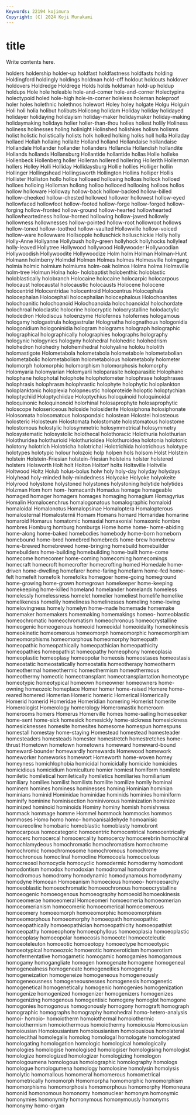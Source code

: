 ```yaml
---
Keywords: 22194 kojimura
Copyright: (C) 2024 Koji Murakami
---
```


# title

Write contents here.



holders holdership holder-up holdfast holdfastness holdfasts holding Holdingford holdingly
holdings holdman hold-off holdout holdouts holdover holdovers Holdredge Holdrege Holds
holds holdsman hold-up holdup holdups Hole hole holeable hole-and-comer hole-and-corner
Holectypina holectypoid holed hole-high hole-in-corner holeless holeman holeproof holer holes
holethnic holethnos holewort Holey holey holgate Holgu Holguin Holi holi
holia holibut holibuts Holicong holidam Holiday holiday holidayed holidayer holidaying
holidayism holiday-maker holidaymaker holiday-making holidaymaking holidays holier holier-than-thou holies holiest
holily Holiness holiness holinesses holing holinight Holinshed holishkes holism holisms
holist holistic holistically holists holk holked holking holks holl holla
Holladay hollaed Hollah hollaing hollaite Holland holland Hollandaise hollandaise Hollandale
Hollander hollander hollanders Hollandia Hollandish hollandite Hollands hollands Hollansburg Hollantide
hollantide hollas Holle holleke Hollenbeck Hollenberg holler Holleran hollered hollering
Hollerith Hollerman hollers Holley Holli Holliday Hollidaysburg Hollie hollies Holliger
hollin Hollinger Hollingshead Hollingsworth Hollington Hollins holliper Hollis Hollister Holliston
hollo holloa holloaed holloaing holloas hollock holloed holloes holloing Holloman
hollong holloo hollooed hollooing holloos hollos hollow holloware Holloway hollow-back
hollow-backed hollow-billed hollow-cheeked hollow-chested hollowed hollower hollowest hollow-eyed hollowfaced hollowfoot
hollow-footed hollow-forge hollow-forged hollow-forging hollow-fronted hollow-ground hollow-hearted hollowhearted hollowheartedness hollow-horned
hollowing hollow-jawed hollowly hollowness hollownesses hollow-pointed hollow-root hollowroot hollows hollow-toned
hollow-toothed hollow-vaulted Hollowville hollow-voiced hollow-ware hollowware Hollsopple holluschick holluschickie Holly
holly Holly-Anne Hollyanne Hollybush holly-green hollyhock hollyhocks hollyleaf holly-leaved Hollytree
Hollywood hollywood Hollywooder Hollywoodian Hollywoodish Hollywoodite Hollywoodize Holm holm Holman
Holman-Hunt Holmann holmberry Holmdel Holmen Holmes holmes Holmesville holmgang holmia
holmic holmium holmiums holm-oak holmos Holms holms Holmsville holm-tree Holmun
Holna holo- holobaptist holobenthic holoblastic holoblastically holobranch Holocaine holocaine holocarpic
holocarpous holocaust holocaustal holocaustic holocausts Holocene holocene holocentrid Holocentridae holocentroid
Holocentrus Holocephala holocephalan Holocephali holocephalian holocephalous Holochoanites holochoanitic holochoanoid Holochoanoida
holochoanoidal holochordate holochroal holoclastic holocrine holocryptic holocrystalline holodactylic holodedron Holodiscus
holoenzyme Holofernes holofernes hologamous hologamy hologastrula hologastrular Holognatha holognathous hologonidia
hologonidium hologoninidia hologram holograms holograph holographic holographical holographically holographies holographs
holography hologynic hologynies hologyny holohedral holohedric holohedrism holohedron holohedry holohemihedral
holohyaline holoku hololith holomastigote Holometabola holometabola holometabole holometabolian holometabolic holometabolism
holometabolous holometaboly holometer holomorph holomorphic holomorphism holomorphosis holomorphy Holomyaria holomyarian
Holomyarii holoparasite holoparasitic Holophane holophane holophotal holophote holophotometer holophrase holophrases
holophrasis holophrasm holophrastic holophyte holophytic holoplankton holoplanktonic holoplexia holopneustic holoproteide
holoptic holoptychian holoptychiid Holoptychiidae Holoptychius holoquinoid holoquinoidal holoquinonic holoquinonoid holorhinal
holosaprophyte holosaprophytic holoscope holosericeous holoside holosiderite Holosiphona holosiphonate Holosomata holosomatous
holospondaic holostean Holostei holosteous holosteric Holosteum Holostomata holostomate holostomatous holostome
holostomous holostylic holosymmetric holosymmetrical holosymmetry holosystematic holosystolic holothecal holothoracic Holothuria
holothurian Holothuridea holothurioid Holothurioidea Holothuroidea holotonia holotonic holotony holotrich Holotricha
holotrichal Holotrichida holotrichous holotype holotypes holotypic holour holozoic holp holpen
hols holsom Holst Holstein holstein Holstein-Friesian holstein-friesian holsteins holster holstered
holsters Holsworth Holt holt Holton Holtorf holts Holtsville Holtville Holtwood
Holtz Holub holus-bolus holw holy holy-day holyday holydays Holyhead holy-minded
holy-mindedness Holyoake Holyoke holyokeite Holyrood holystone holystoned holystones holystoning holytide
holytides Holzman Hom hom hom- homacanth Homadus homage homageable homaged
homager homagers homages homaging homagium Homagyrius Homalin Homalocenchrus homalogonatous homalographic
homaloid homaloidal Homalonotus Homalopsinae Homaloptera Homalopterous homalosternal Homalosternii Homam Homans
homard Homaridae homarine homaroid Homarus homatomic homaxial homaxonial homaxonic hombre
hombres Homburg homburg homburgs Home home home- home-abiding home-along home-baked
homebodies homebody home-born homeborn homebound home-bred homebred homebreds home-brew homebrew
home-brewed homebrewed home-bringing homebuild homebuilder homebuilders home-building homebuilding home-built home-come
homecome homecomer home-coming homecoming homecomings homecraft homecroft homecrofter homecrofting homed
Homedale home-driven home-dwelling homefarer home-faring homefarm home-fed home-felt homefelt homefolk
homefolks homegoer home-going homeground home-growing home-grown homegrown homekeeper home-keeping homekeeping
home-killed homeland homelander homelands homeless homelessly homelessness homelet homelier homeliest
homelife homelike homelikeness homelily homeliness homelinesses homeling home-loving homelovingness homely
homelyn home-made homemade homemake homemaker homemakers homemaking homemakings homeo- homeoblastic
homeochromatic homeochromatism homeochronous homeocrystalline homeogenic homeogenous homeoid homeoidal homeoidality homeokinesis
homeokinetic homeomerous homeomorph homeomorphic homeomorphism homeomorphisms homeomorphous homeomorphy homeopath homeopathic
homeopathically homeopathician homeopathicity homeopathies homeopathist homeopathy homeophony homeoplasia homeoplastic homeoplasy
homeopolar homeosis homeostases homeostasis homeostatic homeostatically homeostatis homeotherapy homeotherm homeothermal
homeothermic homeothermism homeothermous homeothermy homeotic homeotransplant homeotransplantation homeotype homeotypic homeotypical
homeown homeowner homeowners home-owning homeozoic homeplace Homer homer home-raised Homere
home-reared homered Homerian Homeric homeric Homerical Homerically Homerid homerid Homeridae
Homeridian homering Homerist homerite Homerologist Homerology homerology Homeromastix homeroom homerooms
homers Homerus Homerville homes home-sailing homeseeker home-sent home-sick homesick homesickly
home-sickness homesickness homesicknesses homesite homesites homesome homespun homespuns homestall homestay
home-staying Homestead homestead homesteader homesteaders homesteads homester homestretch homestretches home-thrust
Hometown hometown hometowns homeward homeward-bound homeward-bounder homewardly homewards Homewood homework
homeworker homeworks homewort Homeworth home-woven homey homeyness homichlophobia homicidal homicidally
homicide homicides homicidious homicidium homiculture homier homiest homiform homilete homiletic
homiletical homiletically homiletics homiliaries homiliarium homiliary homilies homilist homilists homilite
homilize homily hominal hominem homines hominess hominesses homing Hominian hominian
hominians hominid Hominidae hominidae hominids hominies hominiform hominify hominine hominisection
hominivorous hominization hominize hominized hominoid hominoids Hominy hominy homish homishness
hommack hommage homme Hommel hommock hommocks hommos hommoses Homo homo
homo- homoanisaldehyde homoanisic homoarecoline homobaric homoblastic homoblasty homobront homocarpous homocategoric
homocentric homocentrical homocentrically homocerc homocercal homocercality homocercy homocerebrin homochiral homochlamydeous
homochromatic homochromatism homochrome homochromic homochromosome homochromous homochromy homochronous homoclinal homocline
Homocoela homocoelous homocreosol homocycle homocyclic homodermic homodermy homodont homodontism homodox
homodoxian homodromal homodrome homodromous homodromy homodynamic homodynamous homodynamy homodyne Homoean
Homoeanism homoecious homoeo- homoeoarchy homoeoblastic homoeochromatic homoeochronous homoeocrystalline homoeogenic homoeogenous
homoeography homoeoid homoeokinesis homoeomerae homoeomeral Homoeomeri homoeomeria homoeomerian homoeomerianism homoeomeric
homoeomerical homoeomerous homoeomery homoeomorph homoeomorphic homoeomorphism homoeomorphous homoeomorphy homoeopath homoeopathic
homoeopathically homoeopathician homoeopathicity homoeopathist homoeopathy homoeophony homoeophyllous homoeoplasia homoeoplastic homoeoplasy
homoeopolar homoeosis homoeotel homoeoteleutic homoeoteleuton homoeotic homoeotopy homoeotype homoeotypic homoeotypical
homoeozoic homoerotic homoeroticism homoerotism homofermentative homogametic homogamic homogamies homogamous homogamy
homogangliate homogen homogenate homogene homogeneal homogenealness homogeneate homogeneities homogeneity homogeneization
homogeneize homogeneous homogeneously homogeneousness homogeneousnesses homogenesis homogenetic homogenetical homogenetically homogenic
homogenies homogenization homogenize homogenized homogenizer homogenizers homogenizes homogenizing homogenous homogentisic
homogeny homoglot homogone homogonies homogonous homogonously homogony homograft homograph homographic
homographs homography homohedral homo-hetero-analysis homoi- homoio- homoiotherm homoiothermal homoiothermic homoiothermism
homoiothermous homoiothermy homoiousia Homoiousian homoiousian Homoiousianism homoiousianism homoiousious homolateral homolecithal
homolegalis homolog homologal homologate homologated homologating homologation homologic homological homologically
homologies homologise homologised homologiser homologising homologist homologize homologized homologizer homologizing
homologon homologoumena homologous homolographic homolography homologs homologue homologumena homology homolosine
homolysin homolysis homolytic homomallous homomeral homomerous homometrical homometrically homomorph Homomorpha
homomorphic homomorphism homomorphisms homomorphosis homomorphous homomorphy Homoneura homonid homonomous homonomy
homonuclear homonym homonymic homonymies homonymity homonymous homonymously homonyms homonymy homo-organ
